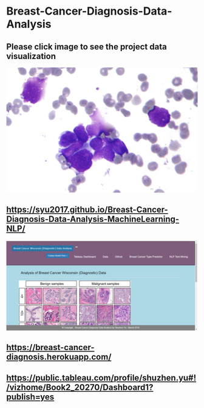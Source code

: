 # Breast-Cancer-Diagnosis-Data-Analysis
## Please click image to see the project data visualization

<a href="https://syu2017.github.io/Breast-Cancer-Diagnosis-Data-Analysis-MachineLearning-NLP" target="_blank"><img src="./image/dataset-image.jpg" alt="dataset-image"></a>

## https://syu2017.github.io/Breast-Cancer-Diagnosis-Data-Analysis-MachineLearning-NLP/

![picture](image/Untitled.png)

## https://breast-cancer-diagnosis.herokuapp.com/

## https://public.tableau.com/profile/shuzhen.yu#!/vizhome/Book2_20270/Dashboard1?publish=yes

